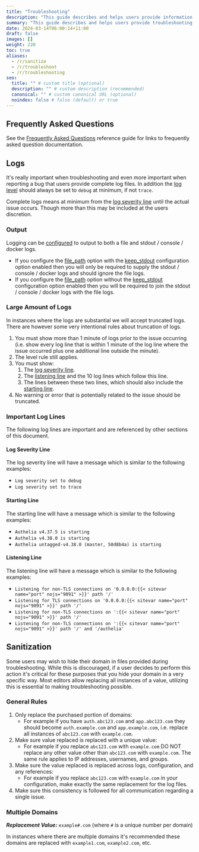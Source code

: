 ```yaml
---
title: "Troubleshooting"
description: "This guide describes and helps users provide information during troubleshooting including sanitization etc"
summary: "This guide describes and helps users provide troubleshooting information."
date: 2024-03-14T06:00:14+11:00
draft: false
images: []
weight: 220
toc: true
aliases:
  - /r/sanitize
  - /r/troubleshoot
  - /r/troubleshooting
seo:
  title: "" # custom title (optional)
  description: "" # custom description (recommended)
  canonical: "" # custom canonical URL (optional)
  noindex: false # false (default) or true
---
```


## Frequently Asked Questions

See the [Frequently Asked Questions](frequently-asked-questions.md) reference guide for links to frequently asked
question documentation.

## Logs

It's really important when troubleshooting and even more important when reporting a bug that users provide complete
log files. In addition the [log level](../../configuration/miscellaneous/logging.md#level) should always be set to
`debug` at minimum, if not `trace`.

Complete logs means at minimum from the [log severity line](#log-severity-line) until the actual issue occurs. Though
more than this may be included at the users discretion.

### Output

Logging can be [configured](../../configuration/miscellaneous/logging.md) to output to both a file and stdout / console
/ docker logs.

- If you configure the [file_path] option with the [keep_stdout] configuration option enabled then you will only be
  required to supply the stdout / console / docker logs and should ignore the file logs.
- If you configure the [file_path] option without the [keep_stdout] configuration option enabled then you will be
  required to join the stdout / console / docker logs with the file logs.

[keep_stdout]: ../../configuration/miscellaneous/logging.md#keep_stdout
[file_path]: ../../configuration/miscellaneous/logging.md#file_path

### Large Amount of Logs

In instances where the logs are substantial we will accept truncated logs. There are however some very intentional rules
about truncation of logs.

1. You must show more than 1 minute of logs prior to the issue occurring (i.e. show every log line that is within 1
   minute of the log line where the issue occurred plus one additional line outside the minute).
2. The level rule still applies.
3. You must show:
   1. The [log severity line](#log-severity-line).
   2. The [listening line](#listening-line) and the 10 log lines which follow this line.
   3. The lines between these two lines, which should also include the [starting line](#starting-line).
4. No warning or error that is potentially related to the issue should be truncated.

### Important Log Lines

The following log lines are important and are referenced by other sections of this document.

#### Log Severity Line

The log severity line will have a message which is similar to the following examples:

- `Log severity set to debug`
- `Log severity set to trace`

#### Starting Line

The starting line will have a message which is similar to the following examples:

- `Authelia v4.37.5 is starting`
- `Authelia v4.38.0 is starting`
- `Authelia untagged-v4.38.0 (master, 50d8b4a) is starting`

#### Listening Line

The listening line will have a message which is similar to the following examples:

- `Listening for non-TLS connections on '0.0.0.0:{{< sitevar name="port" nojs="9091" >}}' path '/'`
- `Listening for TLS connections on '0.0.0.0:{{< sitevar name="port" nojs="9091" >}}' path '/'`
- `Listening for non-TLS connections on ':{{< sitevar name="port" nojs="9091" >}}' path '/'`
- `Listening for non-TLS connections on ':{{< sitevar name="port" nojs="9091" >}}' path '/' and '/authelia'`

## Sanitization

Some users may wish to hide their domain in files provided during troubleshooting. While this is discouraged, if a user
decides to perform this action it's critical for these purposes that you hide your domain in a very specific
way. Most editors allow replacing all instances of a value, utilizing this is essential to making troubleshooting
possible.

### General Rules

1. Only replace the purchased portion of domains:
   - For example if you have `auth.abc123.com` and `app.abc123.com` they
   should become `auth.example.com` and `app.example.com`, i.e. replace all instances of `abc123.com` with `example.com`.
2. Make sure value replaced is replaced with a unique value:
   - For example if you replace `abc123.com` with `example.com` DO NOT replace any other value other than `abc123.com` with
   `example.com`. The same rule applies to IP addresses, usernames, and groups.
3. Make sure the value replaced is replaced across logs, configuration, and any references:
   - For example if you replace `abc123.com` with `example.com` in your configuration, make exactly the same replacement
   for the log files.
4. Make sure this consistency is followed for all communication regarding a single issue.

### Multiple Domains

*__Replacement Value:__* `example#.com` (where `#` is a unique number per domain)

In instances where there are multiple domains it's recommended these domains are replaced with `example1.com`,
`example2.com`, etc.
